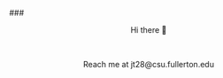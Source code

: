 ###<p align="center"> Hi there 👋 </p> <br/>
<p align="center"> Reach me at jt28@csu.fullerton.edu </p><br/>

